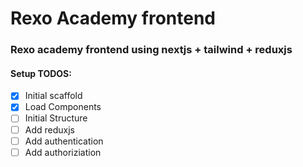 # Rexo Academy frontend

### Rexo academy frontend using nextjs + tailwind + reduxjs

#### Setup TODOS:
- [X] Initial scaffold
- [X] Load Components
- [ ] Initial Structure
- [ ] Add reduxjs
- [ ] Add authentication
- [ ] Add authoriziation
